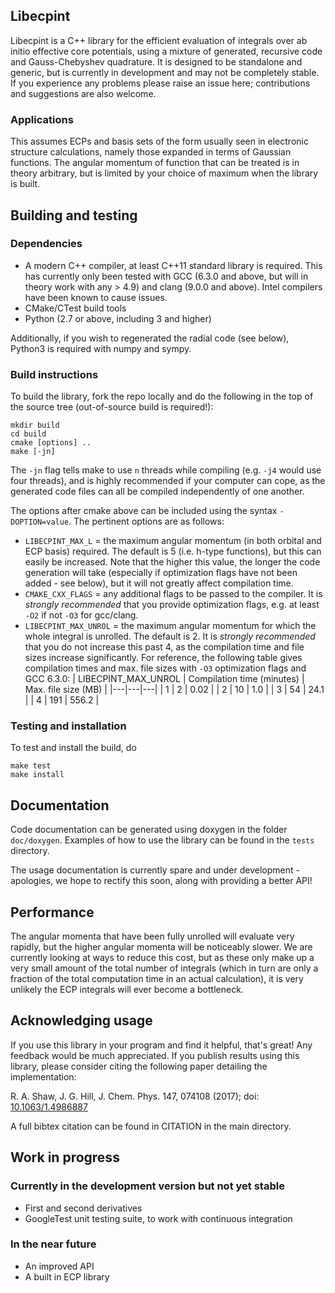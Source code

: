 ## Libecpint

Libecpint is a C++ library for the efficient evaluation of integrals over ab initio effective core potentials, using a mixture of generated, recursive code and Gauss-Chebyshev quadrature. It is designed to be standalone and generic, but is currently in development and may not be completely stable. If you experience any problems please raise an issue here; contributions and suggestions are also welcome.

### Applications

This assumes ECPs and basis sets of the form usually seen in electronic structure calculations, namely those expanded in terms of Gaussian functions. The angular momentum of function that can be treated is in theory arbitrary, but is limited by your choice of maximum when the library is built.


## Building and testing

### Dependencies

- A modern C++ compiler, at least C++11 standard library is required. This has currently only been tested with GCC (6.3.0 and above, but will in theory work with any > 4.9) and clang (9.0.0 and above). Intel compilers have been known to cause issues.
- CMake/CTest build tools
- Python (2.7 or above, including 3 and higher)

Additionally, if you wish to regenerated the radial code (see below),  Python3 is required with numpy and sympy.

### Build instructions

To build the library, fork the repo locally and do the following in the top of the source tree (out-of-source build is required!):

```
mkdir build
cd build
cmake [options] ..
make [-jn]
```

The `-jn` flag tells make to use `n` threads while compiling (e.g. `-j4` would use four threads), and is highly recommended if your computer can cope, as the generated code files can all be compiled independently of one another.

The options after cmake above can be included using the syntax `-DOPTION=value`. The pertinent options are as follows:
- `LIBECPINT_MAX_L` = the maximum angular momentum (in both orbital and ECP basis) required. The default is 5 (i.e. h-type functions), but this can easily be increased. Note that the higher this value, the longer the code generation will take (especially if optimization flags have not been added - see below), but it will not greatly affect compilation time.
- `CMAKE_CXX_FLAGS` = any additional flags to be passed to the compiler. It is _strongly recommended_ that you provide optimization flags, e.g. at least `-O2` if not `-O3` for gcc/clang.
- `LIBECPINT_MAX_UNROL` = the maximum angular momentum for which the whole integral is unrolled. The default is 2. It is _strongly recommended_ that you do not increase this past 4, as the compilation time and file sizes increase significantly. For reference, the following table gives compilation times and max. file sizes with `-O3` optimization flags and GCC 6.3.0:
|  LIBECPINT_MAX_UNROL |  Compilation time (minutes)  | Max. file size (MB)  |
|---|---|---|
|  1  |  2  |  0.02  |
|  2  |  10  | 1.0  |
|  3  |  54  |  24.1  |
|  4  |  191  |  556.2  |


### Testing and installation

To test and install the build, do
```
make test
make install
```

## Documentation

Code documentation can be generated using doxygen in the folder `doc/doxygen`. Examples of how to use the library can be found in the `tests` directory.

The usage documentation is currently spare and under development - apologies, we hope to rectify this soon, along with providing a better API!

## Performance

The angular momenta that have been fully unrolled will evaluate very rapidly, but the higher angular momenta will be noticeably slower. We are currently looking at ways to reduce this cost, but as these only make up a very small amount of the total number of integrals (which in turn are only a fraction of the total computation time in an actual calculation), it is very unlikely the ECP integrals will ever become a bottleneck.


## Acknowledging usage

If you use this library in your program and find it helpful, that's great! Any feedback would be much appreciated. If you publish results using this library, please consider citing the following paper detailing the implementation:

R. A. Shaw, J. G. Hill, J. Chem. Phys. 147, 074108 (2017); doi: [10.1063/1.4986887](http://dx.doi.org/10.1063/1.4986887)

A full bibtex citation can be found in CITATION in the main directory.

## Work in progress

### Currently in the development version but not yet stable
- First and second derivatives
- GoogleTest unit testing suite, to work with continuous integration

### In the near future
- An improved API
- A built in ECP library

